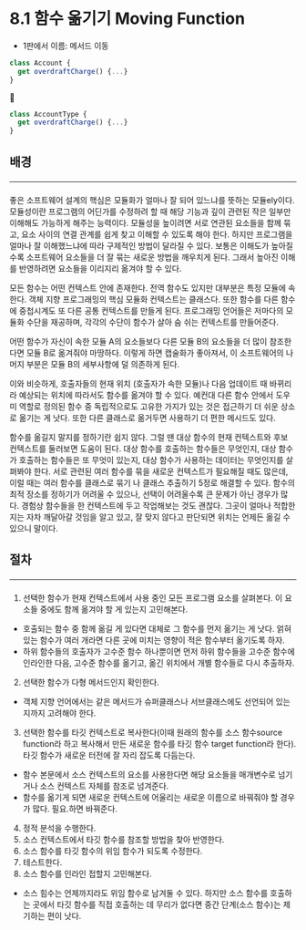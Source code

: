 # 8.1 함수 옮기기 Moving Function

- 1판에서 이름: 메서드 이동

```js
class Account { 
  get overdraftCharge() {...} 
}
```

🔻

```js
class AccountType { 
  get overdraftCharge() {...} 
}
```

## 배경 <hr>
####
좋은 소프트웨어 설계의 핵심은 모듈화가 얼마나 잘 되어 있느냐를 뜻하는 모듈ely이다. 모듈성이란 프로그램의 어딘가를 수정하려 할 때 해당 기능과 깊이 관련된 작은 일부만 이해해도 가능하게 해주는 능력이다. 모듈성을 높이려면 서로 연관된 요소들을 함께 묶고, 요소 사이의 연결 관계를 쉽게 찾고 이해할 수 있도록 해야 한다. 하지만 프로그램을 얼마나 잘 이해했느냐에 따라 구제적인 방법이 달라질 수 있다. 보통은 이해도가 높아질수록 소프트웨어 요소들을 더 잘 묶는 새로운 방법을 깨우치게 된다. 그래서 높아진 이해를 반영하려면 요소들을 이리지리 옮겨야 할 수 있다.

모든 함수는 어떤 컨텍스트 안에 존재한다. 전역 함수도 있지만 대부분은 특정 모듈에 속한다. 객체 지향 프로그래밍의 핵심 모듈화 컨텍스트는 클래스다. 또한 함수를 다른 함수에 중첩시계도 또 다른 공통 컨텍스트를 만들게 된다. 프로그래밍 언어들은 저마다의 모듈화 수단을 재공하며, 각각의 수단이 함수가 살아 숨 쉬는 컨텍스트를 만들어준다.

어떤 함수가 자신이 속한 모듈 A의 요소들보다 다른 모듈 B의 요소들을 더 많이 참조한다면 모듈 B로 옮겨줘야 마땅하다. 이렇게 하면 캡술화가 좋아져서, 이 소프트웨어의 나머지 부분은 모듈 B의 세부사항에 덜 의존하게 된다.

이와 비슷하게, 호출자들의 현재 위치 (호출자가 속한 모듈)나 다음 업데이트 때 바뀌리라 예상되는 위치에 따라서도 함수를 옮겨야 할 수 있다. 예컨대 다른 함수 안에서 도우미 역할로 정의된 함수 중 독립적으로도 고유한 가지가 있는 것은 접근하기 더 쉬운 상소로 옮기는 게 낫다. 또한 다른 클래스로 옮거두면 사용하기 더 편한 메시드도 있다.

함수를 옮길지 말지를 정하기란 쉽지 않다. 그럴 땐 대상 함수의 현재 컨텍스트와 후보 컨텍스트를 둘러보면 도움이 된다. 대상 함수를 호출하는 함수들은 무엇인지, 대상 함수가 호출하는 함수들은 또 무엇이 있는지, 대상 함수가 사용하는 데이터는 무엇인지를 살펴봐야 한다. 서로 관련된 여러 함수를 묶을 새로운 컨텍스트가 필요해질 때도 많은데, 이럴 때는 여러 함수를 클래스로 묶기 나 클래스 추출하기 5정로 해결할 수 있다. 함수의 최적 장소를 정하기가 어려울 수 있으나, 선택이 어려울수록 큰 문제가 아닌 경우가 많다. 경험상 함수들을 한 컨텍스트에 두고 작업해보는 것도 괜찮다. 그곳이 얼마나 적합한지는 자차 깨달아갈 것임을 알고 있고, 잘 맞지 않다고 판단되면 위치는 언제든 옮길 수 있으니 말이다.

## 절차 <hr>

####

1. 선택한 함수가 현재 컨텍스트에서 사용 중인 모든 프로그램 요소를 살펴본다. 이 요소들 중에도 함께 옮겨야 할 게 있는지 고민해본다.
- 호출되는 함수 중 함께 옮길 게 있다면 대체로 그 함수를 먼저 옮기는 게 낫다. 얽혀 있는 함수가 여러 개라면 다른 곳에 미치는 영향이 적은 함수부터 옮기도록 하자.
- 하위 함수들의 호출자가 고수준 함수 하나뿐이면 먼저 하위 함수들을 고수준 함수에 인라인한 다음, 고수준 함수를 옮기고, 옮긴 위치에서 개별 함수들로 다시 추출하자.
2. 선택한 함수가 다형 메서드인지 확인한다.
- 객체 지향 언어에서는 같은 메서드가 슈퍼클래스나 서브클래스에도 선언되어 있는지까지 고려해야 한다.
3. 선택한 함수를 타깃 컨텍스트로 복사한다(이때 원래의 함수를 소스 함수source function라 하고 복사해서 만든 새로운 함수를 타깃 함수 target function라 한다). 타깃 함수가 새로운 터전에 잘 자리 잡도록 다듬는다.
- 함수 본문에서 소스 컨텍스트의 요소를 사용한다면 해당 요소들을 매개변수로 넘기거나 소스 컨텍스트 자체를 참조로 넘겨준다.
- 함수를 옮기게 되면 새로운 컨텍스트에 어울리는 새로운 이름으로 바꿔줘야 할 경우가 많다. 필요.하면 바꿔준다.
4. 정적 분석을 수행한다.
5. 소스 컨텍스트에서 타깃 함수를 참조할 방법을 찾아 반영한다.
6. 소스 함수를 타깃 함수의 위임 함수가 되도록 수정한다.
7. 테스트한다.
8. 소스 함수를 인라인 접할지 고민해본다.
- 소스 힘수는 언제까지라도 위임 함수로 남겨둘 수 있다. 하지만 소스 함수를 호출하는 곳에서 타깃 함수를 직접 호출하는 데 무리가 없다면 중간 단계(소스 함수)는 제기하는 편이 낫다.

